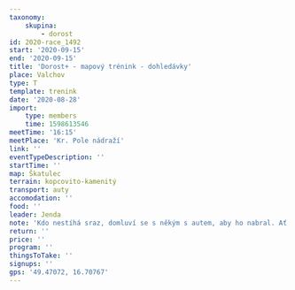 ```yaml
---
taxonomy:
    skupina:
        - dorost
id: 2020-race_1492
start: '2020-09-15'
end: '2020-09-15'
title: 'Dorost+ - mapový trénink - dohledávky'
place: Valchov
type: T
template: trenink
date: '2020-08-28'
import:
    type: members
    time: 1598613546
meetTime: '16:15'
meetPlace: 'Kr. Pole nádraží'
link: ''
eventTypeDescription: ''
startTime: ''
map: Škatulec
terrain: kopcovito-kamenitý
transport: auty
accomodation: ''
food: ''
leader: Jenda
note: 'Kdo nestíhá sraz, domluví se s někým s autem, aby ho nabral. Ať nejsme v lese po tmě.'
return: ''
price: ''
program: ''
thingsToTake: ''
signups: ''
gps: '49.47072, 16.70767'
---
```


